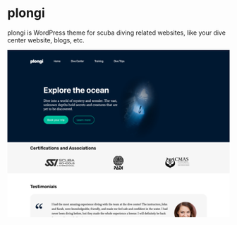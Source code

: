 # plongi

plongi is WordPress theme for scuba diving related websites, like your dive center website, blogs, etc.

![screenshot](screenshot.png)
